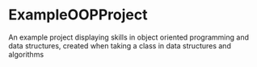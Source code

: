 # ExampleOOPProject
An example project displaying skills in object oriented programming and data structures, created when taking a class in data structures and algorithms
